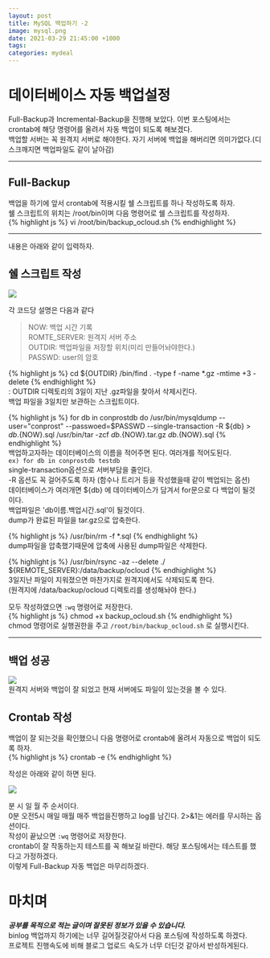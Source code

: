 ```yaml
---
layout: post
title: MySQL 백업하기 -2
image: mysql.png
date: 2021-03-29 21:45:00 +1000
tags:
categories: mydeal
---
```


# 데이터베이스 자동 백업설정  
Full-Backup과 Incremental-Backup을 진행해 보았다. 이번 포스팅에서는  
crontab에 해당 명령어를 올려서 자동 백업이 되도록 해보겠다.  
백업할 서버는 꼭 원격지 서버로 해야한다. 자기 서버에 백업을 해버리면 의미가없다.(디스크깨지면 백업파일도 같이 날아감)  

***
## Full-Backup  
백업을 하기에 앞서 crontab에 적용시킬 쉘 스크립트를 하나 작성하도록 하자.  
쉘 스크립트의 위치는 /root/bin이며 다음 명령어로 쉘 스크립트를 작성하자.  
{% highlight js %}
vi /root/bin/backup_ocloud.sh
{% endhighlight %}  

***

내용은 아래와 같이 입력하자.  

## 쉘 스크립트 작성  
![]({{site.baseurl}}/images/db/auto-createsh.PNG)  

각  코드당 설명은 다음과 같다  
>NOW: 백업 시간 기록   
>ROMTE_SERVER: 원격지 서버 주소  
>OUTDIR: 백업파일을 저장할 위치(미리 만들어놔야한다.)  
>PASSWD: user의 암호  

{% highlight js %}
cd ${OUTDIR}
/bin/find . -type f -name \*.gz -mtime +3 -delete
{% endhighlight %}  
: OUTDIR 디렉토리의 3일이 지난 .gz파일을 찾아서 삭제시킨다.  
백업 파일을 3일치만 보관하는 스크립트이다.  

{% highlight js %}
for db in conprostdb
do 
  /usr/bin/mysqldump --user="conprost" --passwoed=$PASSWD --single-transaction -R ${db} > ${db}.${NOW}.sql
  /usr/bin/tar -zcf ${db}.${NOW}.tar.gz ${db}.${NOW}.sql
{% endhighlight %}  
백업하고자하는 데이터베이스의 이름을 적어주면 된다. 여러개를 적어도된다.  
`ex) for db in conprostdb testdb `  
single-transaction옵션으로 서버부담을 줄인다.  
-R 옵션도 꼭 걸어주도록 하자 (함수나 트리거 등을 작성했을때 같이 백업되는 옵션)  
데이터베이스가 여러개면 ${db} 에 데이터베이스가 담겨서 for문으로 다 백업이 될것이다.  
백업파일은 'db이름.백업시간.sql'이 될것이다.  
dump가 완료된 파일을 tar.gz으로 압축한다.  

{% highlight js %}
/usr/bin/rm -f *.sql
{% endhighlight %}  
dump파일을 압축했기때문에 압축에 사용된 dump파일은 삭제한다.  

{% highlight js %}
/usr/bin/rsync -az --delete ./ ${REMOTE_SERVER}:/data/backup/ocloud
{% endhighlight %}  
3일지난 파일이 지워졌으면 마찬가지로 원격지에서도 삭제되도록 한다.  
(원격지에 /data/backup/ocloud 디렉토리를 생성해놔야 한다.)  

모두 작성하였으면 `:wq` 명령어로 저장한다.  
{% highlight js %}
chmod +x backup_ocloud.sh
{% endhighlight %}  
chmod 명령어로 실행권한을 주고 `/root/bin/backup_ocloud.sh` 로 실행시킨다.  
  
  ***
## 백업 성공  
![]({{site.baseurl}}/images/db/auto-remoteserver.PNG)   
원격지 서버와 백업이 잘 되었고 현재 서버에도 파일이 있는것을 볼 수 있다.  

## Crontab 작성

백업이 잘 되는것을 확인했으니 다음 명령어로 crontab에 올려서 자동으로 백업이 되도록 하자.  
{% highlight js %}
crontab -e
{% endhighlight %}  

작성은 아래와 같이 하면 된다.  

![]({{site.baseurl}}/images/db/auto-crontab.PNG)   

분 시 일 월 주 순서이다.   
0분 오전5시 매일 매월 매주 백업을진행하고 log를 남긴다. 2>&1는 에러를 무시하는 옵션이다.  
작성이 끝났으면 `:wq` 명령어로 저장한다.  
crontab이 잘 작동하는지 테스트를 꼭 해보길 바란다. 해당 포스팅에서는 테스트를 했다고 가정하겠다.  
이렇게 Full-Backup 자동 백업은 마무리하겠다.  

# 마치며  
___공부를 목적으로 적는 글이며 잘못된 정보가 있을 수 있습니다.___  
binlog 백업까지 하기에는 너무 길어질것같아서 다음 포스팅에 작성하도록 하겠다.  
프로젝트 진행속도에 비해 블로그 업로드 속도가 너무 더딘것 같아서 반성하게된다.  















